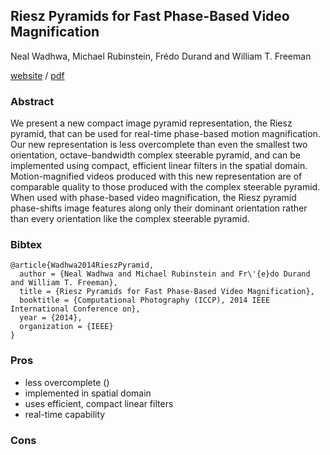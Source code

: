 ## Riesz Pyramids for Fast Phase-Based Video Magnification

Neal Wadhwa,	Michael Rubinstein,	Frédo Durand and	William T. Freeman

[website](http://people.csail.mit.edu/nwadhwa/riesz-pyramid/) / [pdf](http://people.csail.mit.edu/nwadhwa/riesz-pyramid/RieszPyr.pdf)

### Abstract
We present a new compact image pyramid representation, the Riesz pyramid, that can be used for real-time phase-based motion magnification. Our new representation is less overcomplete than even the smallest two orientation, octave-bandwidth complex steerable pyramid, and can be implemented using compact, efficient linear filters in the spatial domain. Motion-magnified videos produced with this new representation are of comparable quality to those produced with the complex steerable pyramid. When used with phase-based video magnification, the Riesz pyramid phase-shifts image features along only their dominant orientation rather than every orientation like the complex steerable pyramid.

### Bibtex
```
@article{Wadhwa2014RieszPyramid, 
  author = {Neal Wadhwa and Michael Rubinstein and Fr\'{e}do Durand and William T. Freeman},
  title = {Riesz Pyramids for Fast Phase-Based Video Magnification},
  booktitle = {Computational Photography (ICCP), 2014 IEEE International Conference on},
  year = {2014}, 
  organization = {IEEE} 
}
```

### Pros
- less overcomplete ()
- implemented in spatial domain
- uses efficient, compact linear filters
- real-time capability

### Cons
